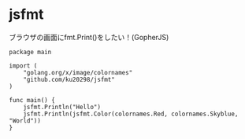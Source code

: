 # jsfmt
ブラウザの画面にfmt.Print()をしたい！(GopherJS)

```
package main

import (
	"golang.org/x/image/colornames"
	"github.com/ku20298/jsfmt"
)

func main() {
	jsfmt.Println("Hello")
	jsfmt.Println(jsfmt.Color(colornames.Red, colornames.Skyblue, "World"))
}
```

